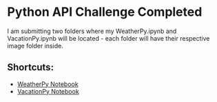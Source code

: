 # Python API Challenge Completed
I am submitting two folders where my WeatherPy.ipynb and VacationPy.ipynb will be located - each folder will have their respective image folder inside.
## Shortcuts:
* [WeatherPy Notebook](WeatherPy/WeatherPy_HW.ipynb) 
* [VacationPy Notebook](VacationPy/VacationPy.ipynb) 
